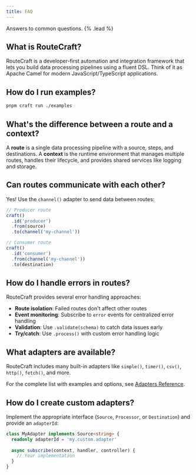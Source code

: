 ```yaml
---
title: FAQ
---
```


Answers to common questions. {% .lead %}

## What is RouteCraft?

RouteCraft is a developer-first automation and integration framework that lets you build data processing pipelines using a fluent DSL. Think of it as Apache Camel for modern JavaScript/TypeScript applications.

## How do I run examples?

```bash
pnpm craft run ./examples
```

## What's the difference between a route and a context?

A **route** is a single data processing pipeline with a source, steps, and destinations. A **context** is the runtime environment that manages multiple routes, handles their lifecycle, and provides shared services like logging and storage.

## Can routes communicate with each other?

Yes! Use the `channel()` adapter to send data between routes:

```ts
// Producer route
craft()
  .id('producer')
  .from(source)
  .to(channel('my-channel'))

// Consumer route  
craft()
  .id('consumer')
  .from(channel('my-channel'))
  .to(destination)
```

## How do I handle errors in routes?

RouteCraft provides several error handling approaches:

- **Route isolation**: Failed routes don't affect other routes
- **Event monitoring**: Subscribe to `error` events for centralized error handling
- **Validation**: Use `.validate(schema)` to catch data issues early
- **Try/catch**: Use `.process()` with custom error handling logic

## What adapters are available?

RouteCraft includes many built-in adapters like `simple()`, `timer()`, `csv()`, `http()`, `fetch()`, and more.

For the complete list with examples and options, see [Adapters Reference](/docs/reference/adapters).

## How do I create custom adapters?

Implement the appropriate interface (`Source`, `Processor`, or `Destination`) and provide an `adapterId`:

```ts
class MyAdapter implements Source<string> {
  readonly adapterId = 'my.custom.adapter'
  
  async subscribe(context, handler, controller) {
    // Your implementation
  }
}
```
